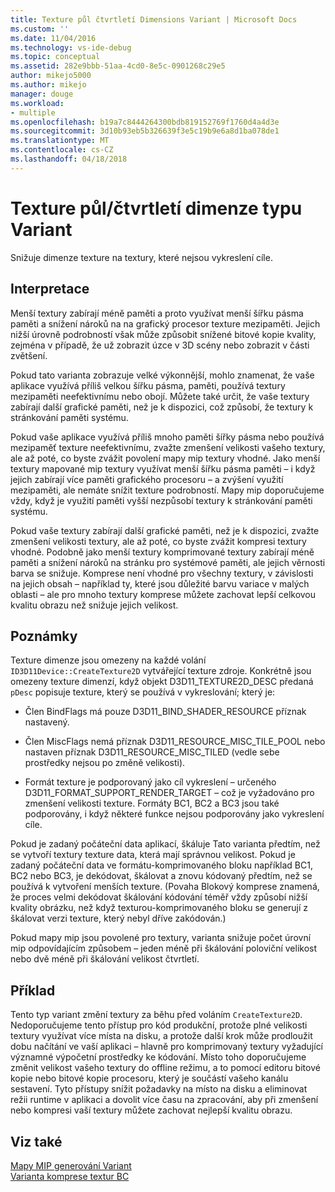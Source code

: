 ```yaml
---
title: Texture půl čtvrtletí Dimensions Variant | Microsoft Docs
ms.custom: ''
ms.date: 11/04/2016
ms.technology: vs-ide-debug
ms.topic: conceptual
ms.assetid: 282e9bbb-51aa-4cd0-8e5c-0901268c29e5
author: mikejo5000
ms.author: mikejo
manager: douge
ms.workload:
- multiple
ms.openlocfilehash: b19a7c8444264300bdb819152769f1760d4a4d3e
ms.sourcegitcommit: 3d10b93eb5b326639f3e5c19b9e6a8d1ba078de1
ms.translationtype: MT
ms.contentlocale: cs-CZ
ms.lasthandoff: 04/18/2018
---
```

# <a name="halfquarter-texture-dimensions-variant"></a>Texture půl/čtvrtletí dimenze typu Variant
Snižuje dimenze texture na textury, které nejsou vykreslení cíle.  
  
## <a name="interpretation"></a>Interpretace  
 Menší textury zabírají méně paměti a proto využívat menší šířku pásma paměti a snížení nároků na na grafický procesor texture mezipaměti. Jejich nižší úrovně podrobností však může způsobit snížené bitové kopie kvality, zejména v případě, že už zobrazit úzce v 3D scény nebo zobrazit v části zvětšení.  
  
 Pokud tato varianta zobrazuje velké výkonnější, mohlo znamenat, že vaše aplikace využívá příliš velkou šířku pásma, paměti, používá textury mezipaměti neefektivnímu nebo obojí. Můžete také určit, že vaše textury zabírají další grafické paměti, než je k dispozici, což způsobí, že textury k stránkování paměti systému.  
  
 Pokud vaše aplikace využívá příliš mnoho paměti šířky pásma nebo používá mezipaměť texture neefektivnímu, zvažte zmenšení velikosti vašeho textury, ale až poté, co byste zvážit povolení mapy mip textury vhodné. Jako menší textury mapované mip textury využívat menší šířku pásma paměti – i když jejich zabírají více paměti grafického procesoru – a zvýšení využití mezipaměti, ale nemáte snížit texture podrobností. Mapy mip doporučujeme vždy, když je využití paměti vyšší nezpůsobí textury k stránkování paměti systému.  
  
 Pokud vaše textury zabírají další grafické paměti, než je k dispozici, zvažte zmenšení velikosti textury, ale až poté, co byste zvážit kompresi textury vhodné. Podobně jako menší textury komprimované textury zabírají méně paměti a snížení nároků na stránku pro systémové paměti, ale jejich věrnosti barva se snižuje. Komprese není vhodné pro všechny textury, v závislosti na jejich obsah – například ty, které jsou důležité barvu variace v malých oblasti – ale pro mnoho textury komprese můžete zachovat lepší celkovou kvalitu obrazu než snižuje jejich velikost.  
  
## <a name="remarks"></a>Poznámky  
 Texture dimenze jsou omezeny na každé volání `ID3D11Device::CreateTexture2D` vytvářející texture zdroje. Konkrétně jsou omezeny texture dimenzí, když objekt D3D11_TEXTURE2D_DESC předaná `pDesc` popisuje texture, který se používá v vykreslování; který je:  
  
-   Člen BindFlags má pouze D3D11_BIND_SHADER_RESOURCE příznak nastavený.  
  
-   Člen MiscFlags nemá příznak D3D11_RESOURCE_MISC_TILE_POOL nebo nastaven příznak D3D11_RESOURCE_MISC_TILED (vedle sebe prostředky nejsou po změně velikosti).  
  
-   Formát texture je podporovaný jako cíl vykreslení – určeného D3D11_FORMAT_SUPPORT_RENDER_TARGET – což je vyžadováno pro zmenšení velikosti texture. Formáty BC1, BC2 a BC3 jsou také podporovány, i když některé funkce nejsou podporovány jako vykreslení cíle.  
  
 Pokud je zadaný počáteční data aplikací, škáluje Tato varianta předtím, než se vytvoří textury texture data, která mají správnou velikost. Pokud je zadaný počáteční data ve formátu-komprimovaného bloku například BC1, BC2 nebo BC3, je dekódovat, škálovat a znovu kódovaný předtím, než se používá k vytvoření menších texture. (Povaha Blokový komprese znamená, že proces velmi dekódovat škálování kódování téměř vždy způsobí nižší kvality obrázku, než když texturou-komprimovaného bloku se generují z škálovat verzi texture, který nebyl dříve zakódován.)  
  
 Pokud mapy mip jsou povolené pro textury, varianta snižuje počet úrovní mip odpovídajícím způsobem – jeden méně při škálování poloviční velikost nebo dvě méně při škálování velikost čtvrtletí.  
  
## <a name="example"></a>Příklad  
 Tento typ variant změní textury za běhu před voláním `CreateTexture2D`. Nedoporučujeme tento přístup pro kód produkční, protože plné velikosti textury využívat více místa na disku, a protože další krok může prodloužit dobu načítání ve vaší aplikaci – hlavně pro komprimovaný textury vyžadující významné výpočetní prostředky ke kódování. Místo toho doporučujeme změnit velikost vašeho textury do offline režimu, a to pomocí editoru bitové kopie nebo bitové kopie procesoru, který je součástí vašeho kanálu sestavení. Tyto přístupy snížit požadavky na místo na disku a eliminovat režii runtime v aplikaci a dovolit více času na zpracování, aby při zmenšení nebo kompresi vaší textury můžete zachovat nejlepší kvalitu obrazu.  
  
## <a name="see-also"></a>Viz také  
 [Mapy MIP generování Variant](mip-map-generation-variant.md)   
 [Varianta komprese textur BC](bc-texture-compression-variant.md)